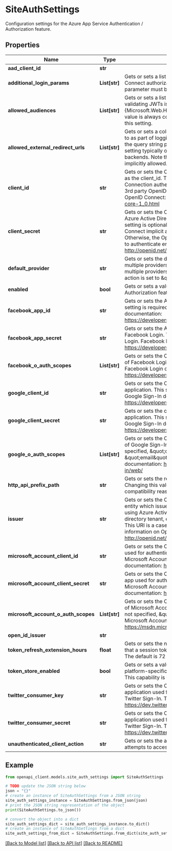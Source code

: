 # SiteAuthSettings

Configuration settings for the Azure App Service Authentication / Authorization feature.

## Properties

Name | Type | Description | Notes
------------ | ------------- | ------------- | -------------
**aad_client_id** | **str** |  | [optional] 
**additional_login_params** | **List[str]** | Gets or sets a list of login parameters to send to the OpenID Connect authorization endpoint when              a user logs in. Each parameter must be in the form \&quot;key&#x3D;value\&quot;. | [optional] 
**allowed_audiences** | **List[str]** | Gets or sets a list of allowed audience values to consider when validating JWTs issued by               Azure Active Directory. Note that the {Microsoft.Web.Hosting.Administration.SiteAuthSettings.ClientId} value is always considered an              allowed audience, regardless of this setting. | [optional] 
**allowed_external_redirect_urls** | **List[str]** | Gets or sets a collection of external URLs that can be redirected to as part of logging in              or logging out of the web app. Note that the query string part of the URL is ignored.              This is an advanced setting typically only needed by Windows Store application backends.              Note that URLs within the current domain are always implicitly allowed. | [optional] 
**client_id** | **str** | Gets or sets the Client ID of this relying party application, known as the client_id.              This setting is required for enabling OpenID Connection authentication with Azure Active Directory or               other 3rd party OpenID Connect providers.              More information on OpenID Connect: http://openid.net/specs/openid-connect-core-1_0.html | [optional] 
**client_secret** | **str** | Gets or sets the Client Secret of this relying party application (in Azure Active Directory, this is also referred to as the Key).              This setting is optional. If no client secret is configured, the OpenID Connect implicit auth flow is used to authenticate end users.              Otherwise, the OpenID Connect Authorization Code Flow is used to authenticate end users.              More information on OpenID Connect: http://openid.net/specs/openid-connect-core-1_0.html | [optional] 
**default_provider** | **str** | Gets or sets the default authentication provider to use when multiple providers are configured.              This setting is only needed if multiple providers are configured and the unauthenticated client              action is set to \&quot;RedirectToLoginPage\&quot;. | [optional] 
**enabled** | **bool** | Gets or sets a value indicating whether the Authentication / Authorization feature is enabled for the current app. | [optional] 
**facebook_app_id** | **str** | Gets or sets the App ID of the Facebook app used for login.              This setting is required for enabling Facebook Login.              Facebook Login documentation: https://developers.facebook.com/docs/facebook-login | [optional] 
**facebook_app_secret** | **str** | Gets or sets the App Secret of the Facebook app used for Facebook Login.              This setting is required for enabling Facebook Login.              Facebook Login documentation: https://developers.facebook.com/docs/facebook-login | [optional] 
**facebook_o_auth_scopes** | **List[str]** | Gets or sets the OAuth 2.0 scopes that will be requested as part of Facebook Login authentication.              This setting is optional.              Facebook Login documentation: https://developers.facebook.com/docs/facebook-login | [optional] 
**google_client_id** | **str** | Gets or sets the OpenID Connect Client ID for the Google web application.              This setting is required for enabling Google Sign-In.              Google Sign-In documentation: https://developers.google.com/identity/sign-in/web/ | [optional] 
**google_client_secret** | **str** | Gets or sets the client secret associated with the Google web application.              This setting is required for enabling Google Sign-In.              Google Sign-In documentation: https://developers.google.com/identity/sign-in/web/ | [optional] 
**google_o_auth_scopes** | **List[str]** | Gets or sets the OAuth 2.0 scopes that will be requested as part of Google Sign-In authentication.              This setting is optional. If not specified, \&quot;openid\&quot;, \&quot;profile\&quot;, and \&quot;email\&quot; are used as default scopes.              Google Sign-In documentation: https://developers.google.com/identity/sign-in/web/ | [optional] 
**http_api_prefix_path** | **str** | Gets or sets the relative path prefix used by platform HTTP APIs.              Changing this value is not recommended except for compatibility reasons. | [optional] 
**issuer** | **str** | Gets or sets the OpenID Connect Issuer URI that represents the entity which issues access tokens for this application.              When using Azure Active Directory, this value is the URI of the directory tenant, e.g. https://sts.windows.net/{tenant-guid}/.              This URI is a case-sensitive identifier for the token issuer.              More information on OpenID Connect Discovery: http://openid.net/specs/openid-connect-discovery-1_0.html | [optional] 
**microsoft_account_client_id** | **str** | Gets or sets the OAuth 2.0 client ID that was created for the app used for authentication.              This setting is required for enabling Microsoft Account authentication.              Microsoft Account OAuth documentation: https://dev.onedrive.com/auth/msa_oauth.htm | [optional] 
**microsoft_account_client_secret** | **str** | Gets or sets the OAuth 2.0 client secret that was created for the app used for authentication.              This setting is required for enabling Microsoft Account authentication.              Microsoft Account OAuth documentation: https://dev.onedrive.com/auth/msa_oauth.htm | [optional] 
**microsoft_account_o_auth_scopes** | **List[str]** | Gets or sets the OAuth 2.0 scopes that will be requested as part of Microsoft Account authentication.              This setting is optional. If not specified, \&quot;wl.basic\&quot; is used as the default scope.              Microsoft Account Scopes and permissions documentation: https://msdn.microsoft.com/en-us/library/dn631845.aspx | [optional] 
**open_id_issuer** | **str** |  | [optional] 
**token_refresh_extension_hours** | **float** | Gets or sets the number of hours after session token expiration that a session token can be used to              call the token refresh API. The default is 72 hours. | [optional] 
**token_store_enabled** | **bool** | Gets or sets a value indicating whether to durably store platform-specific security tokens              obtained during login flows. This capability is disabled by default. | [optional] 
**twitter_consumer_key** | **str** | Gets or sets the OAuth 1.0a consumer key of the Twitter application used for sign-in.              This setting is required for enabling Twitter Sign-In.              Twitter Sign-In documentation: https://dev.twitter.com/web/sign-in | [optional] 
**twitter_consumer_secret** | **str** | Gets or sets the OAuth 1.0a consumer secret of the Twitter application used for sign-in.              This setting is required for enabling Twitter Sign-In.              Twitter Sign-In documentation: https://dev.twitter.com/web/sign-in | [optional] 
**unauthenticated_client_action** | **str** | Gets or sets the action to take when an unauthenticated client attempts to access the app. | [optional] 

## Example

```python
from openapi_client.models.site_auth_settings import SiteAuthSettings

# TODO update the JSON string below
json = "{}"
# create an instance of SiteAuthSettings from a JSON string
site_auth_settings_instance = SiteAuthSettings.from_json(json)
# print the JSON string representation of the object
print(SiteAuthSettings.to_json())

# convert the object into a dict
site_auth_settings_dict = site_auth_settings_instance.to_dict()
# create an instance of SiteAuthSettings from a dict
site_auth_settings_from_dict = SiteAuthSettings.from_dict(site_auth_settings_dict)
```
[[Back to Model list]](../README.md#documentation-for-models) [[Back to API list]](../README.md#documentation-for-api-endpoints) [[Back to README]](../README.md)


